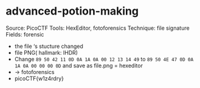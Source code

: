 # advanced-potion-making

Source: PicoCTF
Tools: HexEditor, fotoforensics
Technique: file signature
Fields: forensic

- the file ‘s stucture changed
- file PNG( hallmark: IHDR)
- Change `89 50 42 11 0D 0A 1A 0A 00 12 13 14 49` to `89 50 4E 47 0D 0A 1A 0A 00 00 00 0D` and save as file.png = hexeditor
- → fotoforensics
- picoCTF{w1z4rdry}